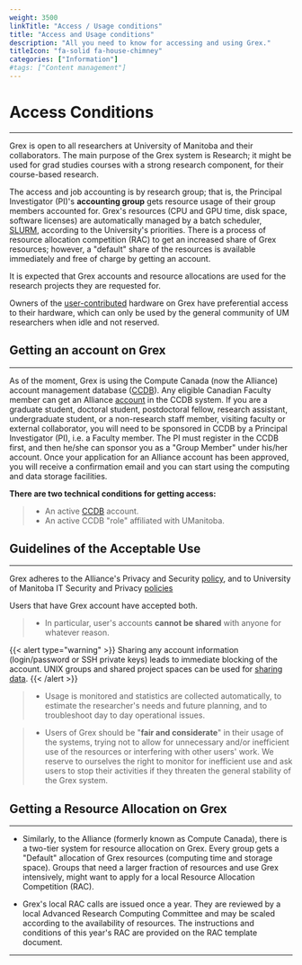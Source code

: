 ```yaml
---
weight: 3500
linkTitle: "Access / Usage conditions"
title: "Access and Usage conditions"
description: "All you need to know for accessing and using Grex."
titleIcon: "fa-solid fa-house-chimney"
categories: ["Information"]
#tags: ["Content management"]
---
```


# Access Conditions
---

Grex is open to all researchers at University of Manitoba and their collaborators. The main purpose of the Grex system is Research; it might be used for grad studies courses with a strong research component, for their course-based research.

The access and job accounting is by research group; that is, the Principal Investigator (PI)'s **accounting group** gets resource usage of their group members accounted for. Grex's resources (CPU and GPU time, disk space, software licenses) are automatically managed by a batch scheduler, [SLURM](running-jobs), according to the University's priorities. There is a process of resource allocation competition (RAC) to get an increased share of Grex resources; however, a "default" share of the resources is available immediately and free of charge by getting an account.

It is expected that Grex accounts and resource allocations are used for the research projects they are requested for.

Owners of the [user-contributed](running-jobs/contributed-systems) hardware on Grex have preferential access to their hardware, which can only be used by the general community of UM researchers when idle and not reserved.

## Getting an account on Grex
---

As of the moment, Grex is using the Compute Canada (now the Alliance) account management database ([CCDB](https://ccdb.computecanada.ca/security/login)). Any eligible Canadian Faculty member can get an Alliance [account](https://alliancecan.ca/en/services/advanced-research-computing/account-management/apply-account) in the CCDB system. If you are a graduate student, doctoral student, postdoctoral fellow, research assistant, undergraduate student, or a non-research staff member, visiting faculty or external collaborator, you will need to be sponsored in CCDB by a Principal Investigator (PI), i.e. a Faculty member. The PI must register in the CCDB first, and then he/she can sponsor you as a "Group Member" under his/her account. Once your application for an Alliance account has been approved, you will receive a confirmation email and you can start using the computing and data storage facilities.

 **There are two technical conditions for getting access:**

>  - An active [CCDB](https://ccdb.computecanada.ca "CCDB") account. 
>  - An active CCDB "role" affiliated with UManitoba.

## Guidelines of the Acceptable Use
---

Grex adheres to the Alliance's Privacy and Security [policy](https://alliancecan.ca/en/privacy-policy), and to University of Manitoba IT Security and Privacy [policies](https://umanitoba.ca/computing/ist/security/policies.html)

Users that have Grex account have accepted both.

> * In particular, user's accounts **cannot be shared** with anyone for whatever reason.

{{< alert type="warning" >}}
Sharing any account information (login/password or SSH private keys) leads to immediate blocking of the account. 
 UNIX groups and shared project spaces can be used for [sharing data](storage/data-sharing).
{{< /alert >}}

> * Usage is monitored and statistics are collected automatically, to estimate the researcher's needs and future planning, and to troubleshoot day to day operational issues.

> * Users of Grex should be "**fair and considerate**" in their usage of the systems, trying not to allow for unnecessary and/or inefficient use of the resources or interfering with other users' work. We reserve to ourselves the right to monitor for inefficient use and ask users to stop their activities if they threaten the general stability of the Grex system.

## Getting a Resource Allocation on Grex
---

* Similarly, to the Alliance (formerly known as Compute Canada), there is a two-tier system for resource allocation on Grex. Every group gets a "Default" allocation of Grex resources (computing time and storage space). Groups that need a larger fraction of resources and use Grex intensively, might want to apply for a local Resource Allocation Competition (RAC).

* Grex's local RAC calls are issued once a year. They are reviewed by a local Advanced Research Computing Committee and may be scaled according to the availability of resources. The instructions and conditions of this year's RAC are provided on the RAC template document.

---

<!--
{{< alert type="info" >}}
The RAC 2022-2023 application call will be announced soon.
{{< /alert >}}
---
-->

<!-- {{< treeview display="tree" />}} -->

<!-- Changes and update:
* 
*
*
-->
